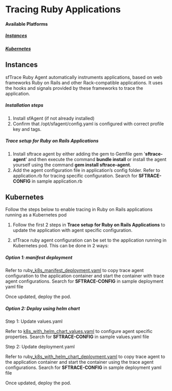 # Tracing Ruby Applications
#### Available Platforms

##### [Instances](ruby#instances)

##### [Kubernetes](ruby#kubernetes)


## Instances

sfTrace Ruby Agent automatically instruments applications, based on web frameworks Ruby on Rails and other Rack-compatible applications. It uses the hooks and signals provided by these frameworks to trace the application.

##### Installation steps

1. Install sfAgent (if not already installed)
2. Confirm that /opt/sfagent/config.yaml is configured with correct profile key and tags.

##### Trace setup for Ruby on Rails Applications

1. Install sftrace agent by either adding the gem to Gemfile gem '**sftrace-agent**' and then execute the command **bundle install** or install the agent yourself using the command **gem install sftrace-agent**.
2. Add the agent configuration file in application’s config folder. Refer to application.rb for tracing specific configuration. Search for **SFTRACE-CONFIG** in sample application.rb 

## Kubernetes

 Follow the steps below to enable tracing in Ruby on Rails applications running as a Kubernetes pod

1. Follow the first 2 steps in **Trace setup for Ruby on Rails Applications** to update the application with agent specific configuration.

2. sfTrace ruby agent configuration can be set to the application running in Kubernetes pod. This can be done in 2 ways:

##### **Option 1:  manifest deployment**

Refer to ruby[_k8s_manifest_deployment.yaml](https://github.com/snappyflow/website-artefacts/blob/master/sfTracing/nodejs/nodejs_k8s_standalone_deployment.yaml)  to copy trace agent configuration to the application container and start the container with trace agent configurations. Search for **SFTRACE-CONFIG** in sample deployment yaml file

Once updated, deploy the pod.

##### **Option 2: Deploy using helm chart**

Step 1: Update values.yaml

Refer to [k8s_with_helm_chart_values.yaml](https://github.com/snappyflow/website-artefacts/blob/master/sfTracing/nodejs/k8s_with_helm_chart_values.yaml) to configure agent specific properties. Search for **SFTRACE-CONFIG** in sample values.yaml file

Step 2: Update deployment.yaml

Refer to ruby[_k8s_with_helm_chart_deployment.yaml](https://github.com/snappyflow/website-artefacts/blob/master/sfTracing/nodejs/nodejs_k8s_with_helm_chart_deployment.yaml) to copy trace agent to the application container and start the container using the trace agent configurations. Search for **SFTRACE-CONFIG** in sample deployment yaml file

Once updated, deploy the pod.
